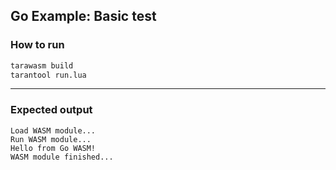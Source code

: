 ## Go Example: Basic test

### How to run

```bash
tarawasm build
tarantool run.lua
```

---

### Expected output

```
Load WASM module...
Run WASM module...
Hello from Go WASM!
WASM module finished...
```
